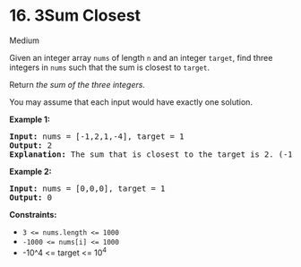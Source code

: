 # 16. 3Sum Closest

Medium

Given an integer array ```nums``` of length ```n``` and an integer ```target```, find three integers in ```nums``` such that the sum is closest to ```target```.

Return *the sum of the three integers.*

You may assume that each input would have exactly one solution.

**Example 1:**

<pre>
<strong>Input:</strong> nums = [-1,2,1,-4], target = 1
<strong>Output:</strong> 2
<strong>Explanation:</strong> The sum that is closest to the target is 2. (-1 + 2 + 1 = 2).
</pre>

**Example 2:**

<pre>
<strong>Input:</strong> nums = [0,0,0], target = 1
<strong>Output:</strong> 0
</pre>

**Constraints:**

- ```3 <= nums.length <= 1000```
- ```-1000 <= nums[i] <= 1000```
- -10^4 <= target <= 10<sup>4</sup>